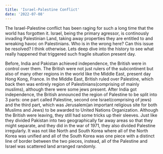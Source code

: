 ```yaml
---
title: 'Israel-Palestine Conflict'
date: '2022-07-08'
---
```

The Israel-Palestine conflict has been raging for such a long time that the world has forgotten it. Israel, being the primary agressor, is continously invading
Palestinian Land, taking away properties they are entitled to and wreaking havoc on Palestinians. Who is in the wrong here? Can this issue be resolved? I think otherwise. Lets deep dive into the history to see what really happened that triggered such fragile situation present day.

Before, India and Pakistan achieved independence, the British were in control over them. The British were not just rulers of the subcontinent but also of many other regions in the world like the Middle East, present day Hong Kong, France. In the Middle East, British ruled over Palestine, which back then was entirely region of Palestinians(comprising of mainly muslims), although there were some jews present. After India got independence, the British announced the region of Palestine to be split into 3 parts: one part called Palestine, second one Israel(comprising of jews) and the third part, which was Jerusalem(an important religious site for both Muslims and Jews) to be awarded to United Nations Organization. Although the British were leaving, they still had some tricks up their sleeves. Just like they divided Pakistan into two geographically far away areas so that they might separate, and they did in the war of 1971, they also divided Palestine irregularly. It was not like North and South Korea where all of the North Korea was unified and all of the South Korea was one piece with a distinct line of border between the two pieces, instead, all of the Palestine and Israel was scattered land arranged randomly. 

